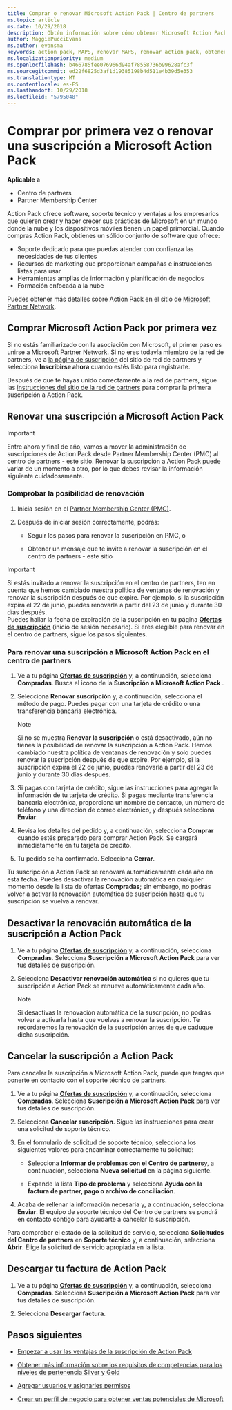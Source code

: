 ```yaml
---
title: Comprar o renovar Microsoft Action Pack | Centro de partners
ms.topic: article
ms.date: 10/29/2018
description: Obtén información sobre cómo obtener Microsoft Action Pack, si lo compras por primera vez o si lo renuevas.
author: MaggiePucciEvans
ms.author: evansma
keywords: action pack, MAPS, renovar MAPS, renovar action pack, obtener action pack
ms.localizationpriority: medium
ms.openlocfilehash: b466785fee076966d94af78558736b99628afc3f
ms.sourcegitcommit: ed22f6825d3af1d19385198b4d511e4b39d5e353
ms.translationtype: MT
ms.contentlocale: es-ES
ms.lasthandoff: 10/29/2018
ms.locfileid: "5795048"
---
```

# <a name="buy-for-the-first-time-or-renew-a-microsoft-action-pack-subscription"></a>Comprar por primera vez o renovar una suscripción a Microsoft Action Pack

**Aplicable a**

-  Centro de partners
-  Partner Membership Center

Action Pack ofrece software, soporte técnico y ventajas a los empresarios que quieren crear y hacer crecer sus prácticas de Microsoft en un mundo donde la nube y los dispositivos móviles tienen un papel primordial. Cuando compras Action Pack, obtienes un sólido conjunto de software que ofrece: 

- Soporte dedicado para que puedas atender con confianza las necesidades de tus clientes 
- Recursos de marketing que proporcionan campañas e instrucciones listas para usar 
- Herramientas amplias de información y planificación de negocios 
- Formación enfocada a la nube 

Puedes obtener más detalles sobre Action Pack en el sitio de [Microsoft Partner Network](https://partner.microsoft.com/membership/internal-use-software#simple-tab-content-3).

## <a name="buy-microsoft-action-pack-for-the-first-time"></a>Comprar Microsoft Action Pack por primera vez

Si no estás familiarizado con la asociación con Microsoft, el primer paso es unirse a Microsoft Partner Network. Si no eres todavía miembro de la red de partners, ve a [la página de suscripción](https://partner.microsoft.com/membership) del sitio de red de partners y selecciona **Inscribirse ahora** cuando estés listo para registrarte. 

Después de que te hayas unido correctamente a la red de partners, sigue las [instrucciones del sitio de la red de partners](https://partner.microsoft.com/membership/action-pack) para comprar la primera suscripción a Action Pack. 

## <a name="renew-a-microsoft-action-pack-subscription"></a>Renovar una suscripción a Microsoft Action Pack

>[!IMPORTANT]
>Entre ahora y final de año, vamos a mover la administración de suscripciones de Action Pack desde Partner Membership Center (PMC) al centro de partners - este sitio. Renovar la suscripción a Action Pack puede variar de un momento a otro, por lo que debes revisar la información siguiente cuidadosamente.  

### <a name="check-your-renewal-eligibility"></a>Comprobar la posibilidad de renovación

1. Inicia sesión en el [Partner Membership Center (PMC)](https://partner.microsoft.com/_login?authType=OpenIdConnect).

2. Después de iniciar sesión correctamente, podrás:

    - Seguir los pasos para renovar la suscripción en PMC, o

    - Obtener un mensaje que te invite a renovar la suscripción en el centro de partners - este sitio

>[!IMPORTANT]
>Si estás invitado a renovar la suscripción en el centro de partners, ten en cuenta que hemos cambiado nuestra política de ventanas de renovación y renovar la suscripción después de que expire. Por ejemplo, si la suscripción expira el 22 de junio, puedes renovarla a partir del 23 de junio y durante 30 días después.       
>Puedes hallar la fecha de expiración de la suscripción en tu página [**Ofertas de suscripción**](https://partnercenter.microsoft.com/pcv/partnership/offers) (inicio de sesión necesario). Si eres elegible para renovar en el centro de partners, sigue los pasos siguientes.  



### <a name="to-renew-a-microsoft-action-pack-subscription-in-the-partner-center"></a>Para renovar una suscripción a Microsoft Action Pack en el centro de partners

1. Ve a tu página [**Ofertas de suscripción**](https://partnercenter.microsoft.com/pcv/partnership/offers) y, a continuación, selecciona **Compradas**. Busca el icono de la **Suscripción a Microsoft Action Pack** .  

2. Selecciona **Renovar suscripción** y, a continuación, selecciona el método de pago. Puedes pagar con una tarjeta de crédito o una transferencia bancaria electrónica.

    >[!NOTE]
    >Si no se muestra **Renovar la suscripción**  o está desactivado, aún no tienes la posibilidad de renovar la suscripción a Action Pack. Hemos cambiado nuestra política de ventanas de renovación y solo puedes renovar la suscripción después de que expire. Por ejemplo, si la suscripción expira el 22 de junio, puedes renovarla a partir del 23 de junio y durante 30 días después.  

3. Si pagas con tarjeta de crédito, sigue las instrucciones para agregar la información de tu tarjeta de crédito. Si pagas mediante transferencia bancaria electrónica, proporciona un nombre de contacto, un número de teléfono y una dirección de correo electrónico, y después selecciona **Enviar**. 
     
4. Revisa los detalles del pedido y, a continuación, selecciona **Comprar** cuando estés preparado para comprar Action Pack. Se cargará inmediatamente en tu tarjeta de crédito.

5. Tu pedido se ha confirmado. Selecciona **Cerrar**.

Tu suscripción a Action Pack se renovará automáticamente cada año en esta fecha. Puedes desactivar la renovación automática en cualquier momento desde la lista de ofertas **Compradas**; sin embargo, no podrás volver a activar la renovación automática de suscripción hasta que tu suscripción se vuelva a renovar. 


## <a name="turn-off-automatic-action-pack-subscription-renewal"></a>Desactivar la renovación automática de la suscripción a Action Pack

1. Ve a tu página [**Ofertas de suscripción**](https://partnercenter.microsoft.com/pcv/partnership/offers) y, a continuación, selecciona **Compradas**. Selecciona **Suscripción a Microsoft Action Pack** para ver tus detalles de suscripción. 

2. Selecciona **Desactivar renovación automática** si no quieres que tu suscripción a Action Pack se renueve automáticamente cada año. 

    >[!NOTE]
    >Si desactivas la renovación automática de la suscripción, no podrás volver a activarla hasta que vuelvas a renovar la suscripción. Te recordaremos la renovación de la suscripción antes de que caduque dicha suscripción.


## <a name="cancel-your-action-pack-subscription"></a>Cancelar la suscripción a Action Pack

Para cancelar la suscripción a Microsoft Action Pack, puede que tengas que ponerte en contacto con el soporte técnico de partners.

1. Ve a tu página [**Ofertas de suscripción**](https://partnercenter.microsoft.com/pcv/partnership/offers) y, a continuación, selecciona **Compradas**. Selecciona **Suscripción a Microsoft Action Pack** para ver tus detalles de suscripción. 

3. Selecciona **Cancelar suscripción**. Sigue las instrucciones para crear una solicitud de soporte técnico. 

4. En el formulario de solicitud de soporte técnico, selecciona los siguientes valores para encaminar correctamente tu solicitud:

    -  Selecciona **Informar de problemas con el Centro de partners**y, a continuación, selecciona **Nueva solicitud** en la página siguiente.

    -  Expande la lista **Tipo de problema** y selecciona **Ayuda con la factura de partner, pago o archivo de conciliación**. 

5. Acaba de rellenar la información necesaria y, a continuación, selecciona **Enviar**. El equipo de soporte técnico del Centro de partners se pondrá en contacto contigo para ayudarte a cancelar la suscripción.

Para comprobar el estado de la solicitud de servicio, selecciona **Solicitudes del Centro de partners** en **Soporte técnico** y, a continuación, selecciona **Abrir**. Elige la solicitud de servicio apropiada en la lista.  

## <a name="download-your-action-pack-invoice"></a>Descargar tu factura de Action Pack

1. Ve a tu página [**Ofertas de suscripción**](https://partnercenter.microsoft.com/pcv/partnership/offers) y, a continuación, selecciona **Compradas**. Selecciona **Suscripción a Microsoft Action Pack** para ver tus detalles de suscripción. 

3. Selecciona **Descargar factura**.
 
## <a name="next-steps"></a>Pasos siguientes

-   [Empezar a usar las ventajas de la suscripción de Action Pack](manage-your-partner-network-benefits.md)

-   [Obtener más información sobre los requisitos de competencias para los niveles de pertenencia Silver y Gold](https://partner.microsoft.com/membership/internal-use-software#simple-tab-content-2)

-   [Agregar usuarios y asignarles permisos](create-user-accounts-and-set-permissions.md)

-   [Crear un perfil de negocio para obtener ventas potenciales de Microsoft](create-a-marketing-profile.md)



